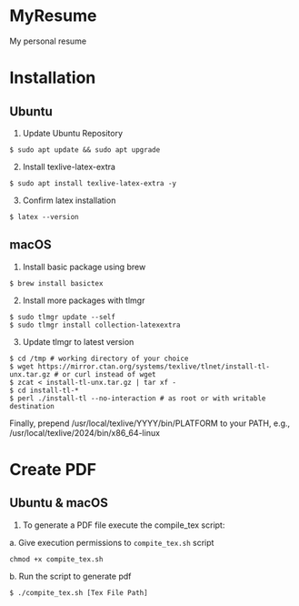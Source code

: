 # MyResume

My personal resume

# Installation

## Ubuntu

1. Update Ubuntu Repository

```
$ sudo apt update && sudo apt upgrade
```

2. Install texlive-latex-extra

```
$ sudo apt install texlive-latex-extra -y
```

3. Confirm latex installation

```
$ latex --version
```

## macOS

1. Install basic package using brew

```
$ brew install basictex
```

2. Install more packages with tlmgr

```
$ sudo tlmgr update --self
$ sudo tlmgr install collection-latexextra
```

3. Update tlmgr to latest version

```
$ cd /tmp # working directory of your choice
$ wget https://mirror.ctan.org/systems/texlive/tlnet/install-tl-unx.tar.gz # or curl instead of wget
$ zcat < install-tl-unx.tar.gz | tar xf -
$ cd install-tl-*
$ perl ./install-tl --no-interaction # as root or with writable destination
```

Finally, prepend /usr/local/texlive/YYYY/bin/PLATFORM to your PATH,
e.g., /usr/local/texlive/2024/bin/x86_64-linux

# Create PDF

## Ubuntu & macOS

1. To generate a PDF file execute the compile_tex script:

a. Give execution permissions to `compite_tex.sh` script

```
chmod +x compite_tex.sh
```

b. Run the script to generate pdf

```
$ ./compite_tex.sh [Tex File Path]
```
